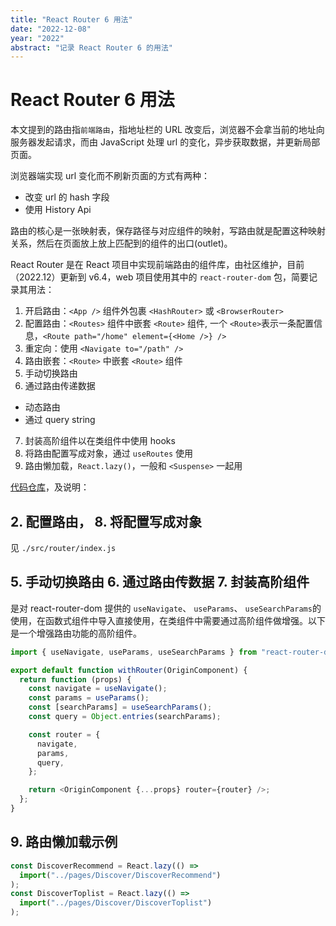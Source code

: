```yaml
---
title: "React Router 6 用法"
date: "2022-12-08"
year: "2022"
abstract: "记录 React Router 6 的用法"
---
```


# React Router 6 用法

本文提到的路由指`前端路由`，指地址栏的 URL 改变后，浏览器不会拿当前的地址向服务器发起请求，而由 JavaScript 处理 url 的变化，异步获取数据，并更新局部页面。

浏览器端实现 url 变化而不刷新页面的方式有两种：

  - 改变 url 的 hash 字段
  - 使用 History Api

路由的核心是一张映射表，保存路径与对应组件的映射，写路由就是配置这种映射关系，然后在页面放上放上匹配到的组件的出口(outlet)。

React Router 是在 React 项目中实现前端路由的组件库，由社区维护，目前（2022.12）更新到 v6.4，web 项目使用其中的 `react-router-dom` 包，简要记录其用法：

1. 开启路由：`<App />` 组件外包裹 `<HashRouter>` 或 `<BrowserRouter>`
2. 配置路由：`<Routes>` 组件中嵌套 `<Route>` 组件, 一个 `<Route>`表示一条配置信息，`<Route path="/home" element={<Home />} />`
3. 重定向：使用 `<Navigate to="/path" />`
4. 路由嵌套：`<Route>` 中嵌套 `<Route>` 组件
5. 手动切换路由
6. 通过路由传递数据
  - 动态路由
  - 通过 query string
7. 封装高阶组件以在类组件中使用 hooks
8. 将路由配置写成对象，通过 `useRoutes` 使用
9. 路由懒加载，`React.lazy()`，一般和 `<Suspense>` 一起用

[代码仓库](https://github.com/went2/react-router-demo)，及说明：

## 2. 配置路由， 8. 将配置写成对象

见 `./src/router/index.js`

## 5. 手动切换路由 6. 通过路由传数据 7. 封装高阶组件

是对 react-router-dom 提供的 `useNavigate`、 `useParams`、 `useSearchParams`的使用，在函数式组件中导入直接使用，在类组件中需要通过高阶组件做增强。以下是一个增强路由功能的高阶组件。

```js
import { useNavigate, useParams, useSearchParams } from "react-router-dom";

export default function withRouter(OriginComponent) {
  return function (props) {
    const navigate = useNavigate();
    const params = useParams();
    const [searchParams] = useSearchParams();
    const query = Object.entries(searchParams);

    const router = {
      navigate,
      params,
      query,
    };

    return <OriginComponent {...props} router={router} />;
  };
}
```

## 9. 路由懒加载示例

```js
const DiscoverRecommend = React.lazy(() =>
  import("../pages/Discover/DiscoverRecommend")
);
const DiscoverToplist = React.lazy(() =>
  import("../pages/Discover/DiscoverToplist")
);
```
